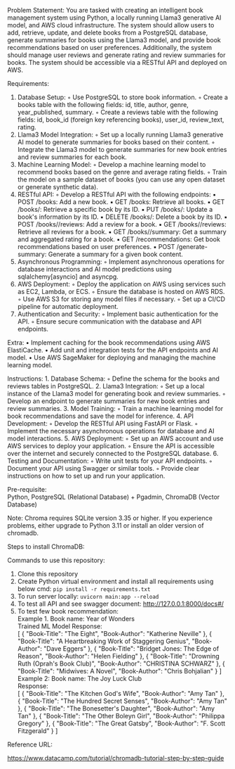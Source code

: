 Problem Statement:
You are tasked with creating an intelligent book management system using Python, 
a locally running Llama3 generative AI model, and AWS cloud infrastructure. 
The system should allow users to add, retrieve, update, and delete books from a PostgreSQL database, 
generate summaries for books using the Llama3 model, and provide book recommendations 
based on user preferences. 
Additionally, the system should manage user reviews and generate rating and review summaries for books. 
The system should be accessible via a RESTful API and deployed on AWS.

Requirements:
1. Database Setup:
    ◦ Use PostgreSQL to store book information.
    ◦ Create a books table with the following fields: id, title, author, genre, year_published, summary.
    ◦ Create a reviews table with the following fields: 
        id, book_id (foreign key referencing books), user_id, review_text, rating.
2. Llama3 Model Integration:
    ◦ Set up a locally running Llama3 generative AI model to generate summaries for books based on their content.
    ◦ Integrate the Llama3 model to generate summaries for new book entries and review summaries for each book.
3. Machine Learning Model:
    ◦ Develop a machine learning model to recommend books based on the genre and average rating fields.
    ◦ Train the model on a sample dataset of books (you can use any open dataset or generate synthetic data).
4. RESTful API:
    ◦ Develop a RESTful API with the following endpoints:
        ▪ POST /books: Add a new book.
        ▪ GET /books: Retrieve all books.
        ▪ GET /books/<id>: Retrieve a specific book by its ID.
        ▪ PUT /books/<id>: Update a book's information by its ID.
        ▪ DELETE /books/<id>: Delete a book by its ID.
        ▪ POST /books/<id>/reviews: Add a review for a book.
        ▪ GET /books/<id>/reviews: Retrieve all reviews for a book.
        ▪ GET /books/<id>/summary: Get a summary and aggregated rating for a book.
        ▪ GET /recommendations: Get book recommendations based on user preferences.
        ▪ POST /generate-summary: Generate a summary for a given book content.
5. Asynchronous Programming:
    ◦ Implement asynchronous operations for database interactions and AI model predictions 
     using sqlalchemy[asyncio] and asyncpg.
6. AWS Deployment:
    ◦ Deploy the application on AWS using services such as EC2, Lambda, or ECS.
    ◦ Ensure the database is hosted on AWS RDS.
    ◦ Use AWS S3 for storing any model files if necessary.
    ◦ Set up a CI/CD pipeline for automatic deployment.
7. Authentication and Security:
    ◦ Implement basic authentication for the API.
    ◦ Ensure secure communication with the database and API endpoints.

Extra:
    • Implement caching for the book recommendations using AWS ElastiCache.
    • Add unit and integration tests for the API endpoints and AI model.
    • Use AWS SageMaker for deploying and managing the machine learning model.

Instructions:
    1. Database Schema:
        ◦ Define the schema for the books and reviews tables in PostgreSQL.
    2. Llama3 Integration:
        ◦ Set up a local instance of the Llama3 model for generating book and review summaries.
        ◦ Develop an endpoint to generate summaries for new book entries and review summaries.
    3. Model Training:
        ◦ Train a machine learning model for book recommendations and save the model for inference.
    4. API Development:
        ◦ Develop the RESTful API using FastAPI or Flask.
        ◦ Implement the necessary asynchronous operations for database and AI model interactions.
    5. AWS Deployment:
        ◦ Set up an AWS account and use AWS services to deploy your application.
        ◦ Ensure the API is accessible over the internet and securely connected to the PostgreSQL database.
    6. Testing and Documentation:
        ◦ Write unit tests for your API endpoints.
        ◦ Document your API using Swagger or similar tools.
        ◦ Provide clear instructions on how to set up and run your application.

Pre-requisite:<br/>
Python, PostgreSQL (Relational Database) + Pgadmin, ChromaDB (Vector Database)<br/>

Note: Chroma requires SQLite version 3.35 or higher. If you experience 
problems, either upgrade to Python 3.11 or install an older version of 
chromadb.


Steps to install ChromaDB:



Commands to use this repository:<br/>
1. Clone this repository
2. Create Python virtual environment and install all requirements using below cmd:
```pip install -r requirements.txt```
3. To run server locally:
```uvicorn main:app --reload```
4. To test all API and see swagger document:
http://127.0.0.1:8000/docs#/
5. To test few book recommendation: <br/>
     Example 1. Book name: Year of Wonders<br/>
     Trained ML Model Response:  <br/>[
          {
            "Book-Title": "The Eight",
            "Book-Author": "Katherine Neville"
          },
          {
            "Book-Title": "A Heartbreaking Work of Staggering Genius",
            "Book-Author": "Dave Eggers"
          },
          {
            "Book-Title": "Bridget Jones: The Edge of Reason",
            "Book-Author": "Helen Fielding"
          },
          {
            "Book-Title": "Drowning Ruth (Oprah's Book Club)",
            "Book-Author": "CHRISTINA SCHWARZ"
          },
          {
            "Book-Title": "Midwives: A Novel",
            "Book-Author": "Chris Bohjalian"
          }
        ]<br/>
    Example 2: Book name: The Joy Luck Club<br/>
    Response: <br/>[
          {
            "Book-Title": "The Kitchen God's Wife",
            "Book-Author": "Amy Tan"
          },
          {
            "Book-Title": "The Hundred Secret Senses",
            "Book-Author": "Amy Tan"
          },
          {
            "Book-Title": "The Bonesetter's Daughter",
            "Book-Author": "Amy Tan"
          },
          {
            "Book-Title": "The Other Boleyn Girl",
            "Book-Author": "Philippa Gregory"
          },
          {
            "Book-Title": "The Great Gatsby",
            "Book-Author": "F. Scott Fitzgerald"
          }
        ]


Reference URL:

https://www.datacamp.com/tutorial/chromadb-tutorial-step-by-step-guide